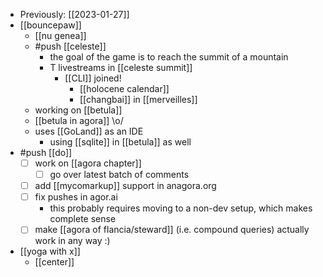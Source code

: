 - Previously: [[2023-01-27]]
- [[bouncepaw]]
  - [[nu genea]] 
  - #push [[celeste]]
    - the goal of the game is to reach the summit of a mountain
    - T livestreams in [[celeste summit]]
      - [[CLI]] joined!
        - [[holocene calendar]]
        - [[changbai]] in [[merveilles]]
  - working on [[betula]]
  - [[betula in agora]] \o/
  - uses [[GoLand]] as an IDE
    - using [[sqlite]] in [[betula]] as well
- #push [[do]]
  - [ ] work on [[agora chapter]]
    - [ ] go over latest batch of comments
  - [ ] add [[mycomarkup]] support in anagora.org
  - [ ] fix pushes in agor.ai
    - this probably requires moving to a non-dev setup, which makes complete sense
  - [ ] make [[agora of flancia/steward]] (i.e. compound queries) actually work in any way :)
- [[yoga with x]]
  - [[center]]
